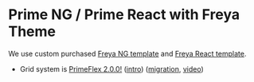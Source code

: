 # Prime NG / Prime React with Freya Theme

We use custom purchased [Freya NG template](https://primefaces.org/freya-ng/#/documentation) and [Freya React template](https://primefaces.org/freya-react/#/start/documentation).

- Grid system is [PrimeFlex 2.0.0!](https://www.primefaces.org/primeflex/setup) ([intro](https://www.youtube.com/watch?v=6DfUHUDt9mw)) ([migration](https://www.primefaces.org/primeflex/migration), [video](https://www.youtube.com/watch?v=2HGkuo1nOns))

